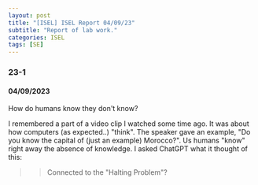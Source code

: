 ```yaml
---
layout: post
title: "[ISEL] ISEL Report 04/09/23"
subtitle: "Report of lab work."
categories: ISEL
tags: [SE]
---
```

### 23-1

#### 04/09/2023

How do humans know they don't know?

I remembered a part of a video clip I watched some time ago. It was about how computers (as expected..) "think". The speaker gave an example, "Do you know the capital of (just an example) Morocco?". Us humans "know" right away the absence of knowledge. I asked ChatGPT what it thought of this:

>> Connected to the "Halting Problem"?